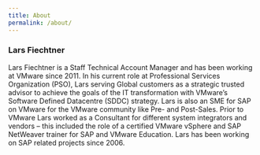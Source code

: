 ```yaml
---
title: About
permalink: /about/
---
```

### Lars Fiechtner

Lars Fiechtner is a Staff Technical Account Manager and has been working at VMware since 2011. In his current role at Professional Services Organization (PSO), Lars serving Global customers as a strategic trusted advisor to achieve the goals of the IT transformation with VMware’s Software Defined Datacentre (SDDC) strategy. Lars is also an SME for SAP on VMware for the VMware community like Pre- and Post-Sales.
Prior to VMware Lars worked as a Consultant for different system integrators and vendors – this included the role of a certified VMware vSphere and SAP NetWeaver trainer for SAP and VMware Education. Lars has been working on SAP related projects since 2006.
